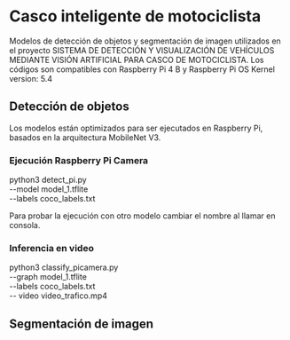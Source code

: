 # Casco inteligente de motociclista
Modelos de detección de objetos y segmentación de imagen utilizados en el proyecto SISTEMA DE DETECCIÓN Y VISUALIZACIÓN DE VEHÍCULOS MEDIANTE VISIÓN ARTIFICIAL PARA CASCO DE MOTOCICLISTA. Los códigos son compatibles con Raspberry Pi 4 B y Raspberry Pi OS Kernel version: 5.4

## Detección de objetos
Los modelos están optimizados para ser ejecutados en Raspberry Pi, basados en la arquitectura MobileNet V3.

### Ejecución  Raspberry Pi Camera
python3 detect_pi.py \
  --model model_1.tflite \
  --labels coco_labels.txt

Para probar la ejecución con otro modelo cambiar el nombre al llamar en consola.

### Inferencia en video
python3 classify_picamera.py \
  --graph model_1.tflite \
  --labels coco_labels.txt \
  -- video video_trafico.mp4

## Segmentación de imagen
